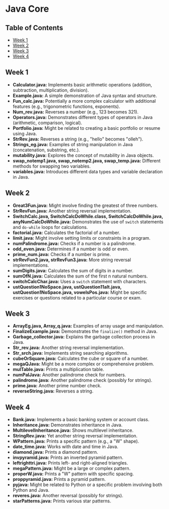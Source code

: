 # Java Core

## Table of Contents

* [Week 1](#week-1)
* [Week 2](#week-2)
* [Week 3](#week-3)
* [Week 4](#week-4)

## Week 1

* **Calculator.java:** Implements basic arithmetic operations (addition, subtraction, multiplication, division).
* **Example.java:** A simple demonstration of Java syntax and structure.
* **Fun_calc.java:** Potentially a more complex calculator with additional features (e.g., trigonometric functions, exponents).
* **Num_rev.java:** Reverses a number (e.g., 123 becomes 321).
* **Operators.java:** Demonstrates different types of operators in Java (arithmetic, comparison, logical).
* **Portfolio.java:** Might be related to creating a basic portfolio or resume using Java.
* **StrRev.java:** Reverses a string (e.g., "hello" becomes "olleh").
* **Strings_eg.java:** Examples of string manipulation in Java (concatenation, substring, etc.).
* **mutability.java:** Explores the concept of mutability in Java objects.
* **swap_notemp1.java, swap_notemp2.java, swap_temp.java:** Different methods for swapping two variables.
* **variables.java:** Introduces different data types and variable declaration in Java.

## Week 2

* **Great3Fun.java:** Might involve finding the greatest of three numbers.
* **StrRevFun.java:** Another string reversal implementation.
* **SwitchCalc.java, SwitchCalcDoWhile.class, SwitchCalcDoWhile.java, anyNumCalcDoWhile.java:** Demonstrates the use of `switch` statements and `do-while` loops for calculations.
* **factorial.java:** Calculates the factorial of a number.
* **limit.java:** Might involve setting limits or constraints in a program.
* **numPalindrome.java:** Checks if a number is a palindrome.
* **odd_even.java:** Determines if a number is odd or even.
* **prime_num.java:** Checks if a number is prime.
* **strRevFun2.java, strRevFun3.java:** More string reversal implementations.
* **sumDigits.java:** Calculates the sum of digits in a number.
* **sumOfN.java:** Calculates the sum of the first n natural numbers.
* **switchCalcChar.java:** Uses a `switch` statement with characters.
* **ustQuestion1NoSpace.java, ustQuestion11alt.java, ustQuestion1NoSpace.java, vowelsPos.java:** Might be specific exercises or questions related to a particular course or exam.

## Week 3

* **ArrayEg.java, Array_q.java:** Examples of array usage and manipulation.
* **FinalizeExample.java:** Demonstrates the `finalize()` method in Java.
* **Garbage_collector.java:** Explains the garbage collection process in Java.
* **Str_rev.java:** Another string reversal implementation.
* **Str_srch.java:** Implements string searching algorithms.
* **cubeOrSquare.java:** Calculates the cube or square of a number.
* **megaQJava:** Might be a more complex or comprehensive problem.
* **mulTable.java:** Prints a multiplication table.
* **numPalJava:** Another palindrome check for numbers.
* **palindrome.java:** Another palindrome check (possibly for strings).
* **prime.java:** Another prime number check.
* **reverseString.java:** Reverses a string.

## Week 4

* **Bank.java:** Implements a basic banking system or account class.
* **Inheritance.java:** Demonstrates inheritance in Java.
* **MultilevelInheritance.java:** Shows multilevel inheritance.
* **StringRev.java:** Yet another string reversal implementation.
* **WPattern.java:** Prints a specific pattern (e.g., a "W" shape).
* **date_time.java:** Works with date and time in Java.
* **diamond.java:** Prints a diamond pattern.
* **invpyramid.java:** Prints an inverted pyramid pattern.
* **leftrighttri.java:** Prints left- and right-aligned triangles.
* **megaPattern.java:** Might be a large or complex pattern.
* **properW.java:** Prints a "W" pattern with specific spacing.
* **proppyramid.java:** Prints a pyramid pattern.
* **pyjava:** Might be related to Python or a specific problem involving both Python and Java.
* **reveres.java:** Another reversal (possibly for strings).
* **starPatterns.java:** Prints various star patterns.
